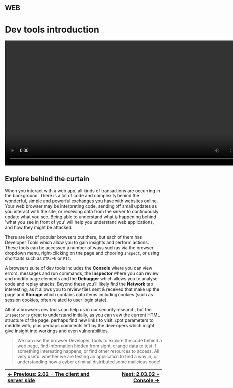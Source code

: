 ## WEB

# Dev tools introduction

<div align="center">
  <video src="https://github.com/alphyos/Cyberstart-2023/assets/116646389/f47ee800-670e-4c68-9d93-cb374e0c3d62" width="800" />
</div>

## Explore behind the curtain

When you interact with a web app, all kinds of transactions are
occurring in the background. There is a lot of code and complexity
behind the wonderful, simple and powerful exchanges you have with
websites online. Your web browser may be interpreting code, sending off
small updates as you interact with the site, or receiving data from the
server to continuously update what you see. Being able to understand
what is happening behind 'what you see in front of you' will help you
understand web applications, and how they might be attacked.

There are lots of popular browsers out there, but each of them has
Developer Tools which allow you to gain insights and perform actions.
These tools can be accessed a number of ways such as via the browser
dropdown menu, right-clicking on the page and choosing `Inspect`, or using shortcuts such as `CTRL+U` or `F12`.

A browsers suite of dev tools includes the **Console** where you can view errors, messages and run commands, the **Inspector** where you can review and modify page elements and the **Debugger** which allows you to analyse code and replay attacks. Beyond these you'll likely find the **Network** tab interesting, as it allows you to review files sent & received that make up the page and **Storage** which contains data items including cookies (such as session cookies, often related to user login state).

All of a browsers dev tools can help us in our security research, but the `Inspector`
 is great to understand initially, as you can view the current HTML
structure of the page, perhaps find new links to visit, spot parameters
to meddle with, plus perhaps comments left by the developers which might
 give insight into workings and even vulnerabilities.

> We can use the browser Developer Tools to explore the code behind a
> web page, find information hidden from sight, change data to test if
> something interesting happens, or find other resources to access. All
> very useful whether we are testing an application to find a way in, or
> understanding how a cyber criminal distributed some malicious code!

<div align="center">

[← Previous: 2.02 - The client and server side](TheClientAndServerSide2.2.md) | [Next: 2.03.02 - Console →](Console2.3.2.md)
:-|-:

